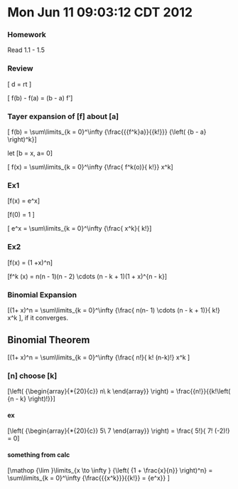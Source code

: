 #  Mon Jun 11 09:03:12 CDT 2012

### Homework
Read 1.1 - 1.5

### Review 

\[ d = rt \]

\[ f(b) - f(a) = (b - a) f'\]


### Tayer expansion of \[f\] about \[a\]
\[ f(b) = \sum\limits_{k = 0}^\infty  {\frac{{{f^k}a}}{{k!}}} {\left( {b - a} \right)^k}\]

let \[b = x, a= 0\]

\[ f(x) = \sum\limits_{k = 0}^\infty {\frac{ f^k(o)}{ k!}} x^k\]


### Ex1

\[f(x) = e^x\]

\[f(0) = 1 \]

\[ e^x = \sum\limits_{k = 0}^\infty {\frac{ x^k}{ k!}\]


### Ex2

\[f(x) = (1 +x)^n\]

\[f^k (x) = n(n - 1)(n - 2) \cdots (n - k + 1)(1 + x)^{n - k}\]


### Binomial Expansion
\[(1+ x)^n = \sum\limits_{k = 0}^\infty {\frac{ n(n- 1) \cdots (n - k + 1)}{ k!} x^k \], if it converges. 

## Binomial Theorem
\[(1+ x)^n = \sum\limits_{k = 0}^\infty {\frac{ n!}{ k! (n-k)!} x^k \]

### \[n\] choose \[k\]
\[\left( {\begin{array}{*{20}{c}}
n\\
k
\end{array}} \right) = \frac{{n!}}{{k!\left( {n - k} \right)!}}\]

#### ex

\[\left( {\begin{array}{*{20}{c}}
5\\
7
\end{array}} \right) = \frac{ 5!}{ 7! (-2)!} = 0\]

#### something from calc
\[\mathop {\lim }\limits_{x \to \infty } {\left( {1 + \frac{x}{n}} \right)^n} = \sum\limits_{k = 0}^\infty  {\frac{{{x^k}}}{{k!}} = {e^x}} \]